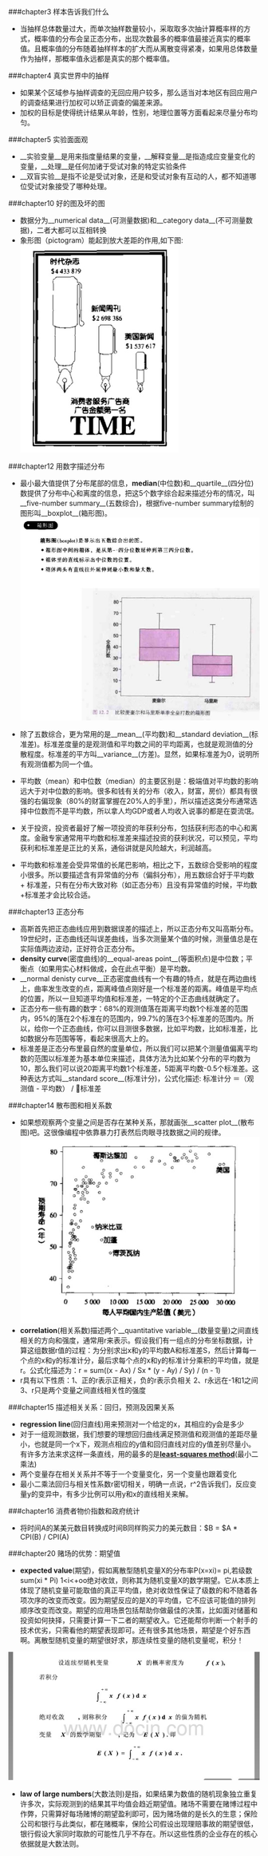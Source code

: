 ###chapter3 样本告诉我们什么   
* 当抽样总体数量过大，而单次抽样数量较小，采取取多次抽计算概率样的方式，概率值的分布会呈正态分布，出现次数最多的概率值最接近真实的概率值。且概率值的分布随着抽样样本的扩大而从离散变得紧凑，如果用总体数量作为抽样，那概率值永远都是真实的那个概率值。   

###chapter4 真实世界中的抽样
* 如果某个区域参与抽样调查的无回应用户较多，那么适当对本地区有回应用户的调查结果进行加权可以矫正调查的偏差来源。
* 加权的目标是使得统计结果从年龄，性别，地理位置等方面看起来尽量分布均匀。      

###chapter5 实验面面观
* __实验变量__是用来指度量结果的变量，__解释变量__是指造成应变量变化的变量，__处理__是任何加诸于受试对象的特定实验条件
* __双盲实验__是指不论是受试对象，还是和受试对象有互动的人，都不知道哪位受试对象接受了哪种处理。

###chapter10 好的图及坏的图
* 数据分为__numerical data__(可测量数据)和__category data__(不可测量数据)，二者大都可以互相转换
* 象形图（pictogram）能起到放大差距的作用,如下图:   
![pictogram](img/pictogram.png)   

###chapter12 用数字描述分布
* 最小最大值提供了分布尾部的信息，__median__(中位数)和__quartile__(四分位)数提供了分布中心和离度的信息，把这5个数字综合起来描述分布的情况，叫__five-number summary__(五数综合)，根据five-number summary绘制的图形叫__boxplot__(箱形图)。
![boxplot](img/boxplot.png)   

* 除了五数综合，更为常用的是__mean__(平均数)和__standard deviation__(标准差)。标准差度量的是观测值和平均数之间的平均距离，也就是观测值的分散程度。标准差的平方叫__variance__(方差)。显然，如果标准差为0，说明所有观测值都为同一个值。
* 平均数（mean）和中位数（median）的主要区别是：极端值对平均数的影响远大于对中位数的影响。很多和钱有关的分布（收入，财富，房价）都具有很强的右偏现象（80%的财富掌握在20%人的手里），所以描述这类分布通常选择中位数而不是平均数，所以拿人均GDP或者人均收入说事的都是在耍流氓。
* 关于投资，投资者最好了解一项投资的年获利分布，包括获利形态的中心和离度。金融专家通常用平均数和标准差来描述投资的获利状况，可以预见，平均获利和标准差是正比的关系，通俗讲就是风险越大，利润越高。
* 平均数和标准差会受异常值的长尾巴影响，相比之下，五数综合受影响的程度小很多。所以要描述含有异常值的分布（偏斜分布），用五数综合好于平均数 + 标准差，只有在分布大致对称（如正态分布）且没有异常值的时候，平均数+标准差才会比较合适。

###chapter13 正态分布
* 高斯首先把正态曲线应用到数据误差的描述上，所以正态分布又叫高斯分布。19世纪时，正态曲线还叫误差曲线，当多次测量某个值的时候，测量值总是在实际值两边波动，正好符合正态分布。
* __density curve__(密度曲线)的__equal-areas point__(等面积点)是中位数；平衡点（如果用实心材料做成，会在此点平衡）是平均数。
* __normal denisty curve__正态密度曲线有一个有趣的特点，就是在两边曲线上，曲率发生改变的点，距离峰值点刚好是一个标准差的距离。峰值是平均点的位置，所以一旦知道平均值和标准差，一特定的个正态曲线就确定了。
* 正态分布一些有趣的数字：68%的观测值落在距离平均数1个标准差的范围内，95%的落在2个标准在的范围内，99.7%的落在3个标准差的范围内。所以，给你一个正态曲线，你可以目测很多数据，比如平均数，比如标准差，比如数据分布范围等等，看起来很高大上的。
* 标准差是正态分布里最自然的度量单位，所以我们可以把某个测量值偏离平均数的范围以标准差为基本单位来描述，具体方法为比如某个分布的平均数为10，那么我们可以说20距离平均数1个标准差，5距离平均数-0.5个标准差。这种表达方式叫__standard score__(标准计分)，公式化描述: 标准计分 ＝（观测值 - 平均数） / 标准差

###chapter14 散布图和相关系数
* 如果想观察两个变量之间是否存在某种关系，那就画张__scatter plot__(散布图)吧。这很像编程中依靠暴力打表然后肉眼寻找数据之间的规律。   
![scatter plog](img/scatterplot.png)
* __correlation__(相关系数)描述两个__quantitative variable__(数量变量)之间直线相关的方向和强度，通常用r来表示。假设我们有一组点的分布坐标数据，计算这组数据r值的过程：为分别求出x和y的平均数A和标准差S，然后计算每一个点的x和y的标准计分，最后求每个点的x和y的标准计分乘积的平均值，就是r。公式化描述为：r = sum((x - Ax) / Sx * (y - Ay) / Sy) / (n - 1)   
* r具有以下性质：1、正的r表示正相关，负的r表示负相关 2、r永远在-1和1之间 3、r只是两个变量之间直线相关性的强度

###chapter15 描述相关关系：回归，预测及因果关系
* __regression line__(回归直线)用来预测对一个给定的x，其相应的y会是多少
* 对于一组观测数据，我们想要的理想回归曲线满足预测值和观测值的差距尽量小，也就是同一个x下，观测点相应的y值和回归直线对应的y值差别尽量小。有许多方法来求这样一条直线，用的最多的是[__least-squares method__](http://zh.wikipedia.org/wiki/最小二乘法)(最小二乘法)
* 两个变量存在相关关系并不等于一个变量变化，另一个变量也跟着变化
* 最小二乘法回归与相关性系数r密切相关，明确一点说，r^2告诉我们，反应变量y的变异中，有多少比例可以用y和x的直线相关来解。   

###chapter16 消费者物价指数和政府统计
* 将时间A的某美元数目转换成时间B同样购买力的美元数目：$B = $A * CPI(B) / CPI(A)

###chapter20 赌场的优势：期望值
* __expected value__(期望)，假如离散型随机变量X的分布率P(x=xi)= pi,若级数sum(xi * Pi) 1<i<+oo绝对收敛，则称其为随机变量X的数学期望。它从本质上体现了随机变量可能取值的真正平均值，绝对收敛性保证了级数的和不随着各项次序的改变而改变。因为期望反应的是X的平均值，它不应该可能值的排列顺序改变而改变。期望的应用场景包括帮助你做最佳的决策，比如面对储蓄和投资如何抉择，只需要计算一下二者的期望收入。它还能帮你判断一个射手的技术优劣，只需看他的期望表现即可。还有很多其他场景，期望是个好东西啊。离散型随机变量的期望很好求，那连续性变量的随机变量呢，积分！   

![ev](img/expectvalue.png)   

* __law of large numbers__(大数法则)是指，如果结果为数值的随机现象独立重复许多次，实际观测到的结果其平均值会趋近期望值。赌场不需要在赌博过程中作弊，只需算好每场赌博的期望盈利即可，因为赌场做的是长久的生意；保险公司和银行与此类似，都在赌概率，保险公司假设出现理赔事故的期望很低，银行假设大家同时取款的可能性几乎不存在。所以这些性质的企业存在的核心依据就是大数法则。   
